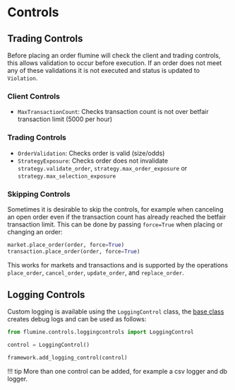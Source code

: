 # Controls

## Trading Controls

Before placing an order flumine will check the client and trading controls, this allows validation to occur before execution. If an order does not meet any of these validations it is not executed and status is updated to `Violation`.

### Client Controls

- `MaxTransactionCount`: Checks transaction count is not over betfair transaction limit (5000 per hour) 

### Trading Controls

- `OrderValidation`: Checks order is valid (size/odds)
- `StrategyExposure`: Checks order does not invalidate `strategy.validate_order`, `strategy.max_order_exposure` or `strategy.max_selection_exposure`

### Skipping Controls

Sometimes it is desirable to skip the controls, for example when canceling an open order even if the transaction count has already reached the betfair transaction limit. This can be done by passing `force=True` when placing or changing an order:

```py
market.place_order(order, force=True)
transaction.place_order(order, force=True)
```

This works for markets and transactions and is supported by the operations `place_order`, `cancel_order`, `update_order`, and `replace_order`.

## Logging Controls

Custom logging is available using the `LoggingControl` class, the [base class](https://github.com/betcode-org/flumine/blob/master/flumine/controls/loggingcontrols.py#L12) creates debug logs and can be used as follows:

```python
from flumine.controls.loggingcontrols import LoggingControl

control = LoggingControl()

framework.add_logging_control(control)
```

!!! tip
    More than one control can be added, for example a csv logger and db logger.
